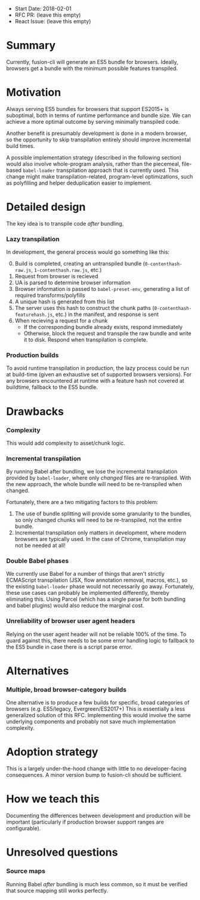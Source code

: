 * Start Date: 2018-02-01
* RFC PR: (leave this empty)
* React Issue: (leave this empty)

# Summary

Currently, fusion-cli will generate an ES5 bundle for browsers. Ideally, browsers get a bundle with the minimum possible features transpiled.

# Motivation

Always serving ES5 bundles for browsers that support ES2015+ is suboptimal, both in terms of runtime performance and bundle size. We can achieve a more optimal outcome by serving minimally transpiled code.

Another benefit is presumably development is done in a modern browser, so the opportunity to skip transpilation entirely should improve incremental build times.

A possible implementation strategy (described in the following section) would also involve whole-program analysis, rather than the piecemeal, file-based `babel-loader` transpilation approach that is currently used. This change might make transpilation-related, program-level optimizations, such as polyfilling and helper deduplication easier to implement.

# Detailed design

The key idea is to transpile code *after* bundling.

### Lazy transpilation

In development, the general process would go something like this:

0. Build is completed, creating an untranspiled bundle (`0-contenthash-raw.js`, `1-contenthash.raw.js`, etc.)
1. Request from browser is recieved
2. UA is parsed to determine browser information
3. Browser information is passed to `babel-preset-env`, generating a list of required transforms/polyfills
4. A unique hash is generated from this list
5. The server uses this hash to construct the chunk paths (`0-contenthash-featurehash.js`, etc.) in the manifest, and response is sent
6. When recieving a request for a chunk
   - If the corresponding bundle already exists, respond immediately
   - Otherwise, block the request and transpile the raw bundle and write it to disk. Respond when transpilation is complete.

### Production builds
To avoid runtime transpilation in production, the lazy process could be run at build-time (given an exhaustive set of supported browsers versions). For any browsers encountered at runtime with a feature hash not covered at buildtime, fallback to the ES5 bundle.

# Drawbacks

### Complexity
This would add complexity to asset/chunk logic.

### Incremental transpilation
By running Babel after bundling, we lose the incremental transpilation provided by `babel-loader`, where only *changed* files are re-transpiled. With the new approach, the whole bundle will need to be re-transpiled when changed.

Fortunately, there are a two mitigating factors to this problem:
1. The use of bundle splitting will provide some granularity to the bundles, so only changed chunks will need to be re-transpiled, not the entire bundle.
2. Incremental transpilation only matters in development, where modern browsers are typically used. In the case of Chrome, transpilation may not be needed at all!

### Double Babel phases
We currently use Babel for a number of things that aren't strictly ECMAScript transpilation (JSX, flow annotation removal, macros, etc.), so the existing `babel-loader` phase would not necessarily go away. Fortunately, these use cases can probably be implemented differently, thereby eliminating this. Using Parcel (which has a single parse for both bundling and babel plugins) would also reduce the marginal cost.

### Unreliability of browser user agent headers
Relying on the user agent header will not be reliable 100% of the time. To guard against this, there needs to be some error handling  logic to fallback to the ES5 bundle in case there is a script parse error.

# Alternatives

### Multiple, broad browser-category builds
One alternative is to produce a few builds for specific, broad categories of browsers (e.g. ES5/legacy, Evergreen/ES2017+)
This is essentially a less generalized solution of this RFC. Implementing this would involve the same underlying components and probably not save much implementation complexity.

# Adoption strategy

This is a largely under-the-hood change with little to no developer-facing consequences. A minor version bump to fusion-cli should be sufficient.

# How we teach this

Documenting the differences between development and production will be important (particularly if production browser support ranges are configurable).

# Unresolved questions

### Source maps
Running Babel *after* bundling is much less common, so it must be verified that source mapping still works perfectly.
